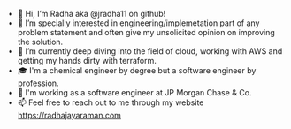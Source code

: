 - 👋 Hi, I’m Radha aka @jradha11 on github!
- 👀 I’m specially interested in engineering/implemetation part of any problem statement and often give my unsolicited opinion on improving the solution.
- 🌱 I’m currently deep diving into the field of cloud, working with AWS and getting my hands dirty with terraform.
- 🎓 I'm a chemical engineer by degree but a software engineer by profession.
- 🏢 I'm working as a software engineer at JP Morgan Chase & Co.
- 📫 Feel free to reach out to me through my website https://radhajayaraman.com
